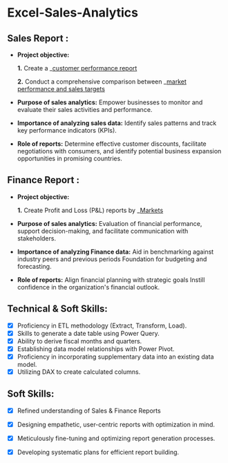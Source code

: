 # Excel-Sales-Analytics

## Sales Report :

- **Project objective:** 

    **1.** Create a _[customer performance report](https://github.com/amu73/Excel-Sales-Analytics/blob/main/Customer%20Performance%20Report.pdf)

    **2.** Conduct a comprehensive comparison between _[market performance and sales targets](https://github.com/amu73/Excel-Sales-Analytics/blob/main/Market%20Performance%20vs%20Target%20Report.pdf)

- **Purpose of sales analytics:** Empower businesses to monitor and evaluate their sales activities and performance.

- **Importance of analyzing sales data:** Identify sales patterns and track key performance indicators (KPIs).

- **Role of reports:** Determine effective customer discounts, facilitate negotiations with consumers, and identify potential business expansion opportunities in promising countries.


## Finance Report :

- **Project objective:** 
 
   **1.** Create Profit and Loss (P&L) reports by _[Markets](https://github.com/amu73/Excel-Sales-Analytics/blob/main/P%26L%20Statement%20by%20Markets.pdf)

- **Purpose of sales analytics:** Evaluation of financial performance, support decision-making, and facilitate communication with stakeholders.

- **Importance of analyzing Finance data:** Aid in benchmarking against industry peers and previous periods Foundation for budgeting and forecasting.

- **Role of reports:** Align financial planning with strategic goals Instill confidence in the organization's financial outlook.


## Technical & Soft Skills:
- [x]	Proficiency in ETL methodology (Extract, Transform, Load).
- [x]	Skills to generate a date table using Power Query.
- [x]	Ability to derive fiscal months and quarters.
- [x]	Establishing data model relationships with Power Pivot.
- [x]	Proficiency in incorporating supplementary data into an existing data model.
- [x]	Utilizing DAX to create calculated columns.

## Soft Skills:
- [x]	Refined understanding of Sales & Finance Reports
- [x]	Designing empathetic, user-centric reports with optimization in mind.
- [x]	Meticulously fine-tuning and optimizing report generation processes.
- [x]	Developing systematic plans for efficient report building.

